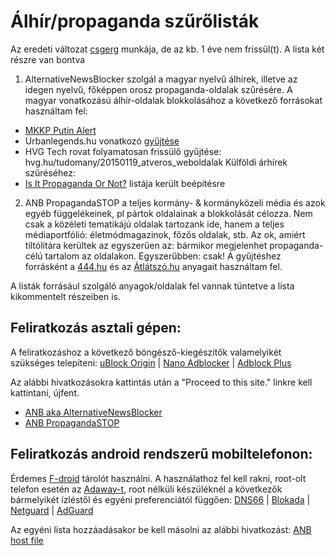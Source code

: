 # Álhír/propaganda szűrőlisták

Az eredeti változat [csgerg](https://github.com/csgerg/alternativenewsblocker) munkája, de az kb. 1 éve nem frissül(t).
A lista két részre van bontva
1. AlternativeNewsBlocker szolgál a magyar nyelvű álhírek, illetve az idegen nyelvű, főképpen orosz propaganda-oldalak szűrésére.
A magyar vonatkozású álhír-oldalak blokkolásához a következő forrásokat használtam fel:
- [MKKP Putin Alert](https://ketfarkukutya.com/?p=505)
- Urbanlegends.hu vonatkozó [gyűjtése](https://www.urbanlegends.hu/2018/01/megteveszto_atveros_magyar_oldalak_kamuhirek_lista_2018/)
- HVG Tech rovat folyamatosan frissülő gyűjtése: hvg.hu/tudomany/20150119_atveros_weboldalak
Külföldi árhírek szűréséhez:
- [Is It Propaganda Or Not?](http://www.propornot.com/p/the-list.html) listája került beépítésre

2. ANB PropagandaSTOP a teljes kormány- & kormányközeli média és azok egyéb függelékeinek, pl pártok oldalainak a blokkolását célozza. Nem csak a közéleti tematikájú oldalak tartozank ide, hanem a teljes médiaportfólió: életmódmagazinok, főzős oldalak, stb. Az ok, amiért tiltólitára kerültek az egyszerűen az: bármikor megjelenhet propaganda-célú tartalom az oldalakon. Egyszerűbben: csak!
A gyűjtéshez forrásként a [444.hu](https://tldr.444.hu/2017/05/18/fideszmedia) és az [Átlátszó.hu](https://adatujsagiras.atlatszo.hu/2018/01/11/fedezze-fel-a-kormanykozeli-mediabirodalmat/) anyagait használtam fel.

A listák forrásául szolgáló anyagok/oldalak fel vannak tüntetve a lista kikommentelt részeiben is. 

## Feliratkozás asztali gépen:
A feliratkozáshoz a következő böngésző-kiegészítők valamelyikét szükséges telepíteni:
[uBlock Origin](https://github.com/gorhill/uBlock) | [Nano Adblocker](https://github.com/NanoAdblocker/NanoCore#nano-adblocker-core) | [Adblock Plus](https://adblockplus.org/)

Az alábbi hivatkozásokra kattintás után a "Proceed to this site." linkre kell kattintani, újfent.
- [ANB aka AlternativeNewsBlocker](https://preview.tinyurl.com/t1csiAltNewsBlk)
- [ANB PropagandaSTOP](https://preview.tinyurl.com/t1csiPropSTOP) 

## Feliratkozás android rendszerű mobiltelefonon:
Érdemes [F-droid](https://f.droid.org) tárolót használni. A használathoz fel kell rakni, root-olt telefon esetén az [Adaway-t](https://f-droid.org/en/packages/org.adaway/), root nélküli készüléknél a következők bármelyikét ízléstől és egyéni preferenciától függően: [DNS66](https://f-droid.org/en/packages/org.jak_linux.dns66/) | [Blokada](https://f-droid.org/en/packages/org.blokada.alarm/) | [Netguard](https://f-droid.org/en/packages/eu.faircode.netguard/) | [AdGuard](https://f-droid.org/en/packages/com.adguard.android.contentblocker/)

Az egyéni lista hozzáadásakor be kell másolni az alábbi hivatkozást:
[ANB host file](https://raw.githubusercontent.com/t1csi/alternativenewsblocker/master/hosts.txt)
